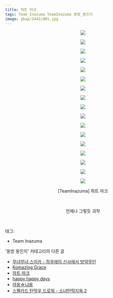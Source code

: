 ```yaml
---
title: 하트 마크
tags: Team_Inazuma TeamInazuma 동방_동인지
image: ghap/2442/001.jpg
---
```

<div class="article">
<p style="text-align: center; clear: none; float: none;"><img src="{{ site.nasurl }}/ghap/2442/001.jpg"/></p>
<p style="text-align: center; clear: none; float: none;"><img src="{{ site.nasurl }}/ghap/2442/002.jpg"/></p>
<p style="text-align: center; clear: none; float: none;"><img src="{{ site.nasurl }}/ghap/2442/003.jpg"/></p>
<p style="text-align: center; clear: none; float: none;"><img src="{{ site.nasurl }}/ghap/2442/004.jpg"/></p>
<p style="text-align: center; clear: none; float: none;"><img src="{{ site.nasurl }}/ghap/2442/005.jpg"/></p>
<p style="text-align: center; clear: none; float: none;"><img src="{{ site.nasurl }}/ghap/2442/006.jpg"/></p>
<p style="text-align: center; clear: none; float: none;"><img src="{{ site.nasurl }}/ghap/2442/007.jpg"/></p>
<p style="text-align: center; clear: none; float: none;"><img src="{{ site.nasurl }}/ghap/2442/008.jpg"/></p>
<p style="text-align: center; clear: none; float: none;"><img src="{{ site.nasurl }}/ghap/2442/009.jpg"/></p>
<p style="text-align: center; clear: none; float: none;"><img src="{{ site.nasurl }}/ghap/2442/010.jpg"/></p>
<p style="text-align: center; clear: none; float: none;"><img src="{{ site.nasurl }}/ghap/2442/011.jpg"/></p>
<p style="text-align: center; clear: none; float: none;"><img src="{{ site.nasurl }}/ghap/2442/012.jpg"/></p>
<p style="text-align: center; clear: none; float: none;"><img src="{{ site.nasurl }}/ghap/2442/013.jpg"/></p>
<p style="text-align: center; clear: none; float: none;"><img src="{{ site.nasurl }}/ghap/2442/014.jpg"/></p>
<p style="text-align: center; clear: none; float: none;"><img src="{{ site.nasurl }}/ghap/2442/015.jpg"/></p>
<p style="text-align: center; clear: none; float: none;"><img src="{{ site.nasurl }}/ghap/2442/016.jpg"/></p>
<p style="text-align: center; clear: none; float: none;"><img src="{{ site.nasurl }}/ghap/2442/017.jpg"/></p>
<p style="text-align: center; clear: none; float: none;">[TeamInazuma] 하트 마크</p>
<p style="text-align: center; clear: none; float: none;"><br/></p>
<p style="text-align: center; clear: none; float: none;">언제나 그렇듯 괴작</p>
<p><br/></p>
</div><div class="tagTrail">
<p>태그: </p>
<ul>
<li>Team Inazuma</li>
</ul>
</div><div class="another">
<p>'동방 동인지' 카테고리의 다른 글</p>
<ul>
<li><a href="/2016-10-04-ghap_2446">무녀무녀 스이카 - 하쿠레이 신사에서 방약무인</a></li>
<li><a href="/2016-10-04-ghap_2445">Komazing Grace</a></li>
<li><a href="/2016-10-04-ghap_2442">하트 마크</a></li>
<li><a href="/2016-10-04-ghap_2441">happy happy days</a></li>
<li><a href="/2016-10-04-ghap_2440">야옹☆냐옹</a></li>
<li><a href="/2016-10-04-ghap_2439">스펠카드 탄막우 드로워 - 소녀탄막지옥 2</a></li>
</ul>
</div><div class="cb_module cb_fluid">
<div class="cb_wrt cb_profile">
</div><!-- commentList close -->
</div>